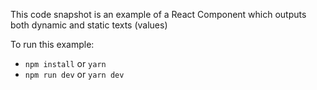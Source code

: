 This code snapshot is an example of a React Component which outputs both dynamic and static texts (values)

To run this example:

- `npm install` or `yarn`
- `npm run dev` or `yarn dev`
